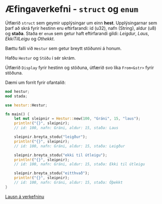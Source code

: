 # Æfingaverkefni - `struct` og `enum`

Útfærið `struct` sem geymir upplýsingar um einn **hest**. Upplýsingarnar sem þarf að skrá fyrir hestinn eru eftirfarandi: id (u32), nafn (String), aldur (u8) og **staða**. Staða er `enum` sem getur haft eftirfarandi gildi: *Leigdur*, *Laus*, *EkkiTilLeigu* og *Othekkt*.

Bættu falli við `Hestur` sem getur breytt stöðunni á honum.

Hafðu `Hestur` og `Stöðu` í sér skrám.

Útfærið `Display` fyrir hestinn og stöðuna, útfærið svo líka `From<&str>` fyrir stöðuna.

Dæmi um forrit fyrir ofantalið:
```rust
mod hestur;
mod stada;

use hestur::Hestur;

fn main() {
    let mut sleipnir = Hestur::new(100, "Gráni", 15, "laus");
    println!("{}", sleipnir);
    // id: 100, nafn: Gráni, aldur: 15, staða: Laus

    sleipnir.breyta_stodu("leigður");
    println!("{}", sleipnir);
    // id: 100, nafn: Gráni, aldur: 15, staða: Leigður

    sleipnir.breyta_stodu("ekki til útleigu");
    println!("{}", sleipnir);
    // id: 100, nafn: Gráni, aldur: 15, staða: Ekki til útleigu

    sleipnir.breyta_stodu("eitthvað");
    println!("{}", sleipnir);
    // id: 100, nafn: Gráni, aldur: 15, staða: Óþekkt
}
```

[Lausn á verkefninu](https://github.com/FORR3CG/H24/tree/main/verkefni/Æfingaverkefni/lausn_klasar_enum)
